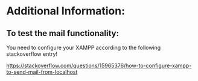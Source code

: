 # Additional Information:
## To test the mail functionality:
You need to configure your XAMPP according to the following stackoverflow entry!

https://stackoverflow.com/questions/15965376/how-to-configure-xampp-to-send-mail-from-localhost